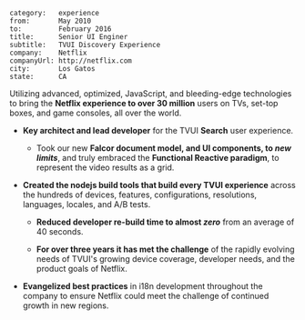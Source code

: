 ~~~
category:   experience
from:       May 2010
to:         February 2016
title:      Senior UI Enginer
subtitle:   TVUI Discovery Experience
company:    Netflix
companyUrl: http://netflix.com
city:       Los Gatos
state:      CA
~~~
Utilizing advanced, optimized, JavaScript, and bleeding-edge technologies to
bring the **Netflix experience to over 30 million** users on TVs, set-top boxes,
and game consoles, all over the world.

- **Key architect and lead developer** for the TVUI **Search** user experience.

  - Took our new **Falcor document model, and UI components, to _new
    limits_**, and truly embraced the **Functional Reactive paradigm**, to
    represent the video results as a grid.

- **Created the nodejs build tools that build every TVUI experience** across the
  hundreds of devices, features, configurations, resolutions, languages,
  locales, and A/B tests.

  - **Reduced developer re-build time to almost _zero_** from an average of 40
    seconds.

  - **For over three years it has met the challenge** of the rapidly evolving
    needs of TVUI's growing device coverage, developer needs, and the product
    goals of Netflix.

- **Evangelized best practices** in i18n development throughout the company to
  ensure Netflix could meet the challenge of continued growth in new regions.

